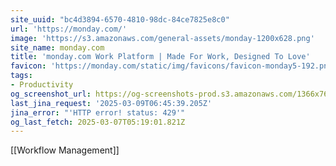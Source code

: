 ```yaml
---
site_uuid: "bc4d3894-6570-4810-98dc-84ce7825e8c0"
url: 'https://monday.com/'
image: 'https://s3.amazonaws.com/general-assets/monday-1200x628.png'
site_name: monday.com
title: 'monday.com Work Platform | Made For Work, Designed To Love'
favicon: 'https://monday.com/static/img/favicons/favicon-monday5-192.png'
tags:
- Productivity
og_screenshot_url: https://og-screenshots-prod.s3.amazonaws.com/1366x768/80/false/9e5109a0eb1af54a325124f37a1b6282493bd84c5b14e267503bbe9c5a151cff.jpeg
last_jina_request: '2025-03-09T06:45:39.205Z'
jina_error: "'HTTP error! status: 429'"
og_last_fetch: 2025-03-07T05:19:01.821Z
---
```

[[Workflow Management]]

